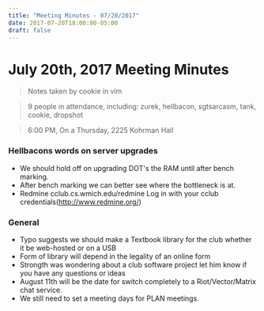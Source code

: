 ```yaml
---
title: "Meeting Minutes - 07/20/2017"
date: 2017-07-20T18:00:00-05:00
draft: false
---
```


# July 20th, 2017 Meeting Minutes
> Notes taken by cookie in vim

> 9 people in attendance, including: zurek, hellbacon, sgtsarcasm, tank, cookie, dropshot

> 6:00 PM, On a Thursday, 2225 Kohrman Hall

### Hellbacons words on server upgrades

- We should hold off on upgrading DOT's the RAM until after bench marking.
- After bench marking we can better see where the bottleneck is at.
- Redmine cclub.cs.wmich.edu/redmine Log in with your cclub credentials(http://www.redmine.org/)

### General

- Typo suggests we should make a Textbook library for the club whether it be web-hosted or on a USB
- Form of library will depend in the legality of an online form
- Strongth was wondering about a club software project let him know if you have any questions or ideas
- August 11th will be the date for switch completely to a Riot/Vector/Matrix chat service.
- We still need to set a meeting days for PLAN meetings.
